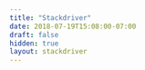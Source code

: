```yaml
---
title: "Stackdriver"
date: 2018-07-19T15:08:00-07:00
draft: false
hidden: true
layout: stackdriver
---
```

